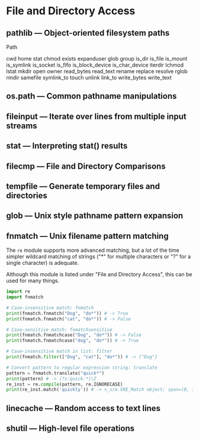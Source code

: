 # File and Directory Access

## pathlib — Object-oriented filesystem paths

Path

cwd
home
stat
chmod
exists
expanduser
glob
group
is_dir
is_file
is_mount
is_symlink
is_socket
is_fifo
is_block_device
is_char_device
iterdir
lchmod
lstat
mkdir
open
owner
read_bytes
read_text
rename
replace
resolve
rglob
rmdir
samefile
symlink_to
touch
unlink
link_to
write_bytes
write_text

## os.path — Common pathname manipulations

## fileinput — Iterate over lines from multiple input streams

## stat — Interpreting stat() results

## filecmp — File and Directory Comparisons

## tempfile — Generate temporary files and directories

## glob — Unix style pathname pattern expansion

## fnmatch — Unix filename pattern matching

The `re` module supports more advanced matching, but a lot of the time simpler wildcard matching of strings ("\*" for multiple characters or "?" for a single character) is adequate. 

Although this module is listed under "File and Directory Access", this can be used for many things.

```python
import re
import fnmatch

# Case-insensitive match: fnmatch
print(fnmatch.fnmatch("Dog", "do*")) # -> True
print(fnmatch.fnmatch("cat", "do*")) # -> False

# Case-sensitive match: fnmatchsensitive
print(fnmatch.fnmatchcase("Dog", "do*")) # -> False
print(fnmatch.fnmatchcase("dog", "do*")) # -> True

# Case-insensitive match in list: filter
print(fnmatch.filter(["Dog", "cat"], "do*")) # -> ["Dog"]

# Convert pattern to regular expression string: translate
pattern = fnmatch.translate("quick*")
print(pattern) # -> (?s:quick.*)\Z
re_inst = re.compile(pattern, re.IGNORECASE)
print(re_inst.match('quickly')) # -> <_sre.SRE_Match object; span=(0, 7), match='quickly'>
```

## linecache — Random access to text lines

## shutil — High-level file operations
